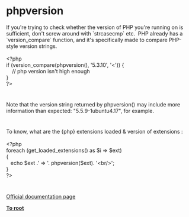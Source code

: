 # phpversion




<div class="phpcode"><span class="html">
If you&apos;re trying to check whether the version of PHP you&apos;re running on is sufficient, don&apos;t screw around with `strcasecmp` etc.&#xA0; PHP already has a `version_compare` function, and it&apos;s specifically made to compare PHP-style version strings.<br><br><span class="default">&lt;?php<br></span><span class="keyword">if (</span><span class="default">version_compare</span><span class="keyword">(</span><span class="default">phpversion</span><span class="keyword">(), </span><span class="string">&apos;5.3.10&apos;</span><span class="keyword">, </span><span class="string">&apos;&lt;&apos;</span><span class="keyword">)) {<br>&#xA0; &#xA0; </span><span class="comment">// php version isn&apos;t high enough<br></span><span class="keyword">}<br></span><span class="default">?&gt;</span>
</span>
</div>
  

#


<div class="phpcode"><span class="html">
Note that the version string returned by phpversion() may include more information than expected: &quot;5.5.9-1ubuntu4.17&quot;, for example.</span>
</div>
  

#


<div class="phpcode"><span class="html">
To know, what are the {php} extensions loaded &amp; version of extensions :
<br>
<br><span class="default">&lt;?php
<br></span><span class="keyword">foreach (</span><span class="default">get_loaded_extensions</span><span class="keyword">() as </span><span class="default">$i </span><span class="keyword">=&gt; </span><span class="default">$ext</span><span class="keyword">)
<br>{
<br>&#xA0;&#xA0; echo </span><span class="default">$ext </span><span class="keyword">.</span><span class="string">&apos; =&gt; &apos;</span><span class="keyword">. </span><span class="default">phpversion</span><span class="keyword">(</span><span class="default">$ext</span><span class="keyword">). </span><span class="string">&apos;&lt;br/&gt;&apos;</span><span class="keyword">;
<br>}
<br></span><span class="default">?&gt;</span>
</span>
</div>
  

#

[Official documentation page](https://www.php.net/manual/en/function.phpversion.php)

**[To root](/)**